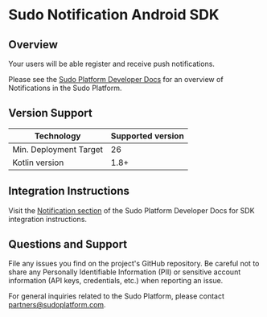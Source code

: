 # Sudo Notification Android SDK

## Overview

Your users will be able register and receive push notifications.

Please see the [Sudo Platform Developer Docs](https://sudoplatform.com/docs) for an overview of Notifications in the Sudo Platform.

## Version Support

| Technology             | Supported version |
| ---------------------- | ----------------- |
| Min. Deployment Target | 26                |
| Kotlin version         | 1.8+              |

## Integration Instructions

Visit the [Notification section](https://sudoplatform.com/docs/guides/notification) of the Sudo Platform Developer Docs for SDK integration instructions.

## Questions and Support

File any issues you find on the project's GitHub repository. Be careful not to share any Personally Identifiable Information (PII) or sensitive account information (API keys, credentials, etc.) when reporting an issue.

For general inquiries related to the Sudo Platform, please contact [partners@sudoplatform.com](mailto:partners@sudoplatform.com).
